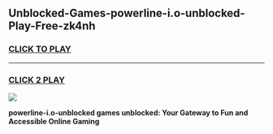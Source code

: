 
## Unblocked-Games-powerline-i.o-unblocked-Play-Free-zk4nh
<h3>
<a href="https://premium76.site?title=powerline-i.o-unblocked&ref=23A">CLICK TO PLAY</a></h3>
<hr>

<h3>
<a href="https://premium76.site?title=powerline-i.o-unblocked&ref=23A">CLICK 2 PLAY</a>
  
</h3>

<a href="https://premium76.site?title=powerline-i.o-unblocked&ref=23A"><img src="https://clearcache.store/games.png"></a>


**powerline-i.o-unblocked games unblocked: Your Gateway to Fun and Accessible Online Gaming**
